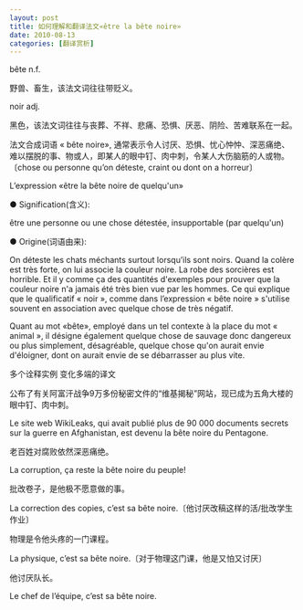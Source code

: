 ```yaml
---
layout: post
title: 如何理解和翻译法文«être la bête noire»
date: 2010-08-13
categories: [翻译赏析]  
---
```


bête n.f.

野兽、畜生，该法文词往往带贬义。

noir adj.

黑色，该法文词往往与丧葬、不祥、悲痛、恐惧、厌恶、阴险、苦难联系在一起。

法文合成词语 « bête noire», 通常表示令人讨厌、恐惧、忧心忡忡、深恶痛绝、难以摆脱的事、物或人，即某人的眼中钉、肉中刺，令某人大伤脑筋的人或物。〔chose ou personne qu’on déteste, craint ou dont on a horreur〕

L’expression «être la bête noire de quelqu'un»



● Signification(含义):

être une personne ou une chose détestée, insupportable (par quelqu'un)

● Origine(词语由来):

On déteste les chats méchants surtout lorsqu’ils sont noirs. Quand la colère est très forte, on lui associe la couleur noire. La robe des sorcières est horrible. Et il y comme ça des quantités d'exemples pour prouver que la couleur noire n'a jamais été très bien vue par les hommes. Ce qui explique que le qualificatif « noir », comme dans l’expression « bête noire » s'utilise souvent en association avec quelque chose de très négatif.

Quant au mot «bête», employé dans un tel contexte à la place du mot « animal », il désigne également quelque chose de sauvage donc dangereux ou plus simplement, désagréable, quelque chose qu'on aurait envie d'éloigner, dont on aurait envie de se débarrasser au plus vite.

多个诠释实例 变化多端的译文



公布了有关阿富汗战争9万多份秘密文件的“维基揭秘”网站，现已成为五角大楼的眼中钉、肉中刺。

Le site web WikiLeaks, qui avait publié plus de 90 000 documents secrets sur la guerre en Afghanistan, est devenu la bête noire du Pentagone.

老百姓对腐败依然深恶痛绝。

La corruption, ça reste la bête noire du peuple!

批改卷子，是他极不愿意做的事。

La correction des copies, c’est sa bête noire.〔他讨厌改稿这样的活/批改学生作业〕

物理是令他头疼的一门课程。

La physique, c’est sa bête noire.〔对于物理这门课，他是又怕又讨厌〕

他讨厌队长。

Le chef de l’équipe, c’est sa bête noire.
